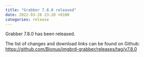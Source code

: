 ```yaml
---
title: "Grabber 7.8.0 released"
date: 2022-03-26 23:20 +0100
categories: release
---
```



Grabber 7.8.0 has been released.

The list of changes and download links can be found on Github:  
<https://github.com/Bionus/imgbrd-grabber/releases/tag/v7.8.0>